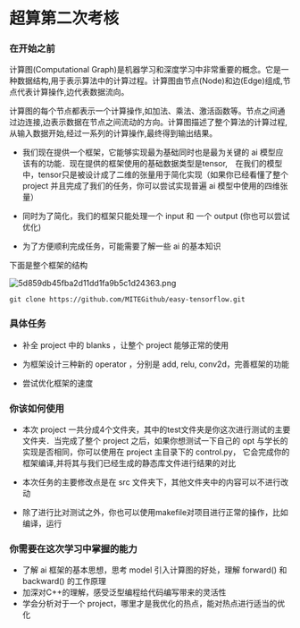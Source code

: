 # 超算第二次考核

### 在开始之前

计算图(Computational Graph)是机器学习和深度学习中非常重要的概念。它是一种数据结构,用于表示算法中的计算过程。计算图由节点(Node)和边(Edge)组成,节点代表计算操作,边代表数据流向。

计算图的每个节点都表示一个计算操作,如加法、乘法、激活函数等。节点之间通过边连接,边表示数据在节点之间流动的方向。计算图描述了整个算法的计算过程,从输入数据开始,经过一系列的计算操作,最终得到输出结果。

- 我们现在提供一个框架，它能够实现最为基础同时也是最为关键的 ai 模型应该有的功能．现在提供的框架使用的基础数据类型是tensor,　在我们的模型中，tensor只是被设计成了二维的张量用于简化实现（如果你已经看懂了整个 project 并且完成了我们的任务，你可以尝试实现普遍 ai 模型中使用的四维张量）

- 同时为了简化，我们的框架只能处理一个 input 和 一个 output (你也可以尝试优化)

- 为了方便顺利完成任务，可能需要了解一些 ai 的基本知识

下面是整个框架的结构

![5d859db45fba2d11dd1fa9b5c1d24363.png](https://ice.frostsky.com/2024/07/19/5d859db45fba2d11dd1fa9b5c1d24363.png)


```shell
git clone https://github.com/MITEGithub/easy-tensorflow.git
```


### 具体任务

- 补全 project 中的 blanks ，让整个 project  能够正常的使用

- 为框架设计三种新的 operator ，分别是 add, relu, conv2d，完善框架的功能

- 尝试优化框架的速度



### 你该如何使用

- 本次 project 一共分成4个文件夹，其中的test文件夹是你这次进行测试的主要文件夹．当完成了整个 project 之后，如果你想测试一下自己的 opt 与学长的实现是否相同，你可以使用在 project 主目录下的 control.py， 它会完成你的框架编译,并将其与我们已经生成的静态库文件进行结果的对比
- 本次任务的主要修改点是在 src 文件夹下，其他文件夹中的内容可以不进行改动

-  除了进行比对测试之外，你也可以使用makefile对项目进行正常的操作，比如编译，运行

  



### 你需要在这次学习中掌握的能力

- 了解 ai 框架的基本思想，思考 model 引入计算图的好处，理解 forward() 和 backward() 的工作原理
- 加深对C++的理解，感受泛型编程给代码编写带来的灵活性
- 学会分析对于一个 project，哪里才是我优化的热点，能对热点进行适当的优化


